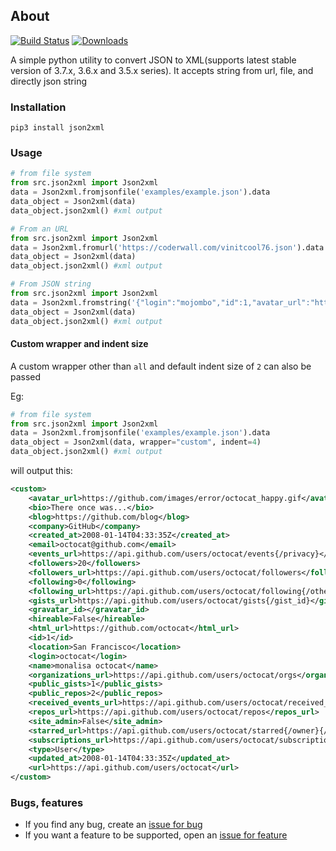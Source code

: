 ## About

[![Build Status](https://travis-ci.org/vinitkumar/json2xml.svg?branch=master)](https://travis-ci.org/vinitkumar/json2xml)
[![Downloads](https://pepy.tech/badge/json2xml)](https://pepy.tech/project/json2xml)

A simple python utility to convert JSON to XML(supports latest stable version of 3.7.x, 3.6.x and 3.5.x series).
It accepts string from url, file, and directly json string

### Installation

```
pip3 install json2xml
```

### Usage


```python
# from file system
from src.json2xml import Json2xml
data = Json2xml.fromjsonfile('examples/example.json').data
data_object = Json2xml(data)
data_object.json2xml() #xml output

# From an URL
from src.json2xml import Json2xml
data = Json2xml.fromurl('https://coderwall.com/vinitcool76.json').data
data_object = Json2xml(data)
data_object.json2xml() #xml output

# From JSON string
from src.json2xml import Json2xml
data = Json2xml.fromstring('{"login":"mojombo","id":1,"avatar_url":"https://avatars0.githubusercontent.com/u/1?v=4"}').data
data_object = Json2xml(data)
data_object.json2xml() #xml output
```

#### Custom wrapper and indent size

A custom wrapper other than `all` and default indent size of `2` can also be passed

Eg:

```python
# from file system
from src.json2xml import Json2xml
data = Json2xml.fromjsonfile('examples/example.json').data
data_object = Json2xml(data, wrapper="custom", indent=4)
data_object.json2xml() #xml output
```

will output this:


```xml
<custom>
    <avatar_url>https://github.com/images/error/octocat_happy.gif</avatar_url>
    <bio>There once was...</bio>
    <blog>https://github.com/blog</blog>
    <company>GitHub</company>
    <created_at>2008-01-14T04:33:35Z</created_at>
    <email>octocat@github.com</email>
    <events_url>https://api.github.com/users/octocat/events{/privacy}</events_url>
    <followers>20</followers>
    <followers_url>https://api.github.com/users/octocat/followers</followers_url>
    <following>0</following>
    <following_url>https://api.github.com/users/octocat/following{/other_user}</following_url>
    <gists_url>https://api.github.com/users/octocat/gists{/gist_id}</gists_url>
    <gravatar_id></gravatar_id>
    <hireable>False</hireable>
    <html_url>https://github.com/octocat</html_url>
    <id>1</id>
    <location>San Francisco</location>
    <login>octocat</login>
    <name>monalisa octocat</name>
    <organizations_url>https://api.github.com/users/octocat/orgs</organizations_url>
    <public_gists>1</public_gists>
    <public_repos>2</public_repos>
    <received_events_url>https://api.github.com/users/octocat/received_events</received_events_url>
    <repos_url>https://api.github.com/users/octocat/repos</repos_url>
    <site_admin>False</site_admin>
    <starred_url>https://api.github.com/users/octocat/starred{/owner}{/repo}</starred_url>
    <subscriptions_url>https://api.github.com/users/octocat/subscriptions</subscriptions_url>
    <type>User</type>
    <updated_at>2008-01-14T04:33:35Z</updated_at>
    <url>https://api.github.com/users/octocat</url>
</custom>
```


### Bugs, features

- If you find any bug, create an [issue for bug](https://github.com/vinitkumar/json2xml/issues/new?assignees=&labels=&template=bug_report.md&title=)
- If you want a feature to be supported, open an [issue for feature](https://github.com/vinitkumar/json2xml/issues/new?assignees=&labels=&template=feature_request.md&title=)
